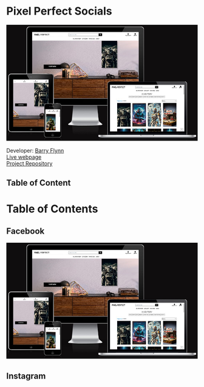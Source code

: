 # Pixel Perfect Socials

<center> 

<img src="am i responsive.jpg" alt="Am I responsive site image" width=900px> 

</center>

Developer: [Barry Flynn](https://github.com/barryCFlynn/) <br>
[Live webpage](https://pixel-perfect-d96b20ab326d.herokuapp.com/)<br>
[Project Repository](https://github.com/barryCFlynn/Pixel_Perfect)<br>

## Table of Content

# Table of Contents

## Facebook


<center> 

<img src="docs/README/am i responsive.jpg" alt="Am I responsive site image" width=900px> 

</center>

## Instagram